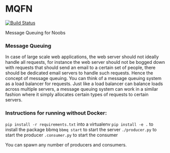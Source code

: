 # MQFN

[![Build Status](https://travis-ci.org/MQFN/MQFN.svg?branch=master)](https://travis-ci.org/MQFN/MQFN)

Message Queuing for Noobs

### Message Queuing

In case of large scale web applications, the web server should not ideally handle all requests, for instance the web server should not be bogged down with requests that should send an email to a certain set of people, there should be dedicated email servers to handle such requests. Hence the concept of message queuing. You can think of a message queuing system as a load balancer for requests. Just like a load balancer can balance loads across multiple servers, a message queuing system can work in a similar fashion where it simply allocates certain types of requests to certain servers. 

### Instructions for running without Docker:
`pip install -r requirements.txt` into a virtualenv
`pip install -e .` to install the package bbmq
`bbmq start` to start the server
`./producer.py` to start the producer
`.consumer.py` to start the consumer

You can spawn any number of producers and consumers. 

